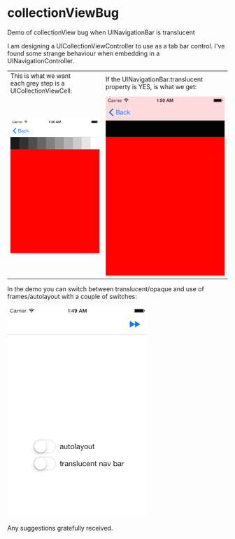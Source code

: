 # collectionViewBug
Demo of collectionView bug when UINavigationBar is translucent


I am designing a UICollectionViewController to use as a tab bar control. I've found some strange behaviour when embedding in a UINavigationController.

<table><tr><td>
This is what we want<br>each grey step is a UICollectionViewCell:
</td><td>If the UINavigationBar.translucent property is YES, is what we get:</td></tr>
<tr><td><img src = "https://github.com/foundry/collectionViewBug/blob/master/screendumps/good.png">
</td><td>
 <img src = "https://github.com/foundry/collectionViewBug/blob/master/screendumps/bad.png">
 </td></tr></table>






In the demo you can switch between translucent/opaque and use of frames/autolayout with a couple of switches:

<img src = "https://github.com/foundry/collectionViewBug/blob/master/screendumps/switch.png">

Any suggestions gratefully received.





